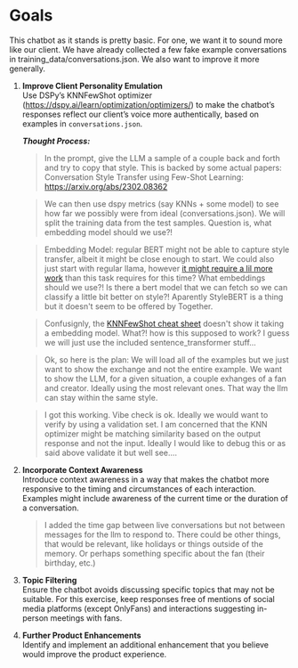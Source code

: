 
# Goals

This chatbot as it stands is pretty basic. For one, we want it to sound more like our client. We have already collected a few fake example conversations in training_data/conversations.json. We also want to improve it more generally.

1. **Improve Client Personality Emulation**  
   Use DSPy’s KNNFewShot optimizer (<https://dspy.ai/learn/optimization/optimizers/>) to make the chatbot’s responses reflect our client’s voice more authentically, based on examples in `conversations.json`.

    ***Thought Process:***

    > In the prompt, give the LLM a sample of a couple back and forth and try to copy that style. This is backed by some actual papers: Conversation Style Transfer using Few-Shot Learning: <https://arxiv.org/abs/2302.08362>

    > We can then use dspy metrics (say KNNs + some model) to see how far we possibly were from ideal (conversations.json). We will split the training data from the test samples. Question is, what embedding model should we use?!

    > Embedding Model: regular BERT might not be able to capture style transfer, albeit it might be close enough to start. We could also just start with regular llama, however [it might require a lil more work](https://hamel.dev/blog/posts/llm-judge/#step-5-build-your-llm-as-a-judge-iteratively) than this task requires for this time?  What embeddings should we use?! Is there a bert model that we can fetch so we can classify a little bit better on style?! Aparently StyleBERT is a thing but it doesn't seem to be offered by Together.

    > Confusignly, the [KNNFewShot cheat sheet](https://github.com/stanfordnlp/dspy/blob/6a3c3e7fb96b5a796af38ce2b4736c7b2741bccc/docs/docs/cheatsheet.md?plain=1#L466) doesn't show it taking a embedding model. What?! how is this supposed to work? I guess we will just use the included sentence_transformer stuff...

    > Ok, so here is the plan: We will load all of the examples but we just want to show the exchange and not the entire example. We want to show the LLM, for a given situation, a couple exhanges of a fan and creator. Ideally using the most relevant ones. That way the llm can stay within the same style.

    > I got this working. Vibe check is ok. Ideally we would want to verify by using a validation set. I am concerned that the KNN optimizer might be matching similarity based on the output response and not the input. Ideally I would like to debug this or as said above validate it but well see....

2. **Incorporate Context Awareness**  
   Introduce context awareness in a way that makes the chatbot more responsive to the timing and circumstances of each interaction. Examples might include awareness of the current time or the duration of a conversation.

    > I added the time gap between live conversations but not between messages for the llm to respond to. There could be other things, that would be relevant, like holidays or things outside of the memory. Or perhaps something specific about the fan (their birthday, etc.)

3. **Topic Filtering**  
   Ensure the chatbot avoids discussing specific topics that may not be suitable. For this exercise, keep responses free of mentions of social media platforms (except OnlyFans) and interactions suggesting in-person meetings with fans.

4. **Further Product Enhancements**  
   Identify and implement an additional enhancement that you believe would improve the product experience.
